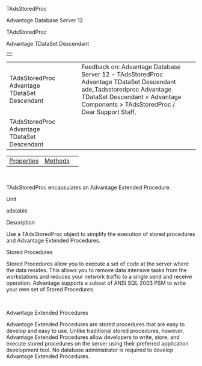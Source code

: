 TAdsStoredProc




Advantage Database Server 12  

TAdsStoredProc

Advantage TDataSet Descendant

|  |
| --- |
|  |

|  |  |  |  |  |
| --- | --- | --- | --- | --- |
| TAdsStoredProc  Advantage TDataSet Descendant |  |  | Feedback on: Advantage Database Server 12 - TAdsStoredProc Advantage TDataSet Descendant ade\_Tadsstoredproc Advantage TDataSet Descendant > Advantage Components > TAdsStoredProc / Dear Support Staff, |  |
| TAdsStoredProc  Advantage TDataSet Descendant |  |  |  |  |

|  |  |  |
| --- | --- | --- |
| [Properties](ade_tadsstoredproc_properties.htm) | [Methods](ade_tadsstoredproc_methods.htm) |  |

 

TAdsStoredProc encapsulates an Advantage Extended Procedure.

Unit

adstable

Description

Use a TAdsStoredProc object to simplify the execution of stored procedures and Advantage Extended Procedures.

Stored Procedures

Stored Procedures allow you to execute a set of code at the server where the data resides. This allows you to remove data intensive tasks from the workstations and reduces your network traffic to a single send and receive operation. Advantage supports a subset of ANSI SQL 2003 PSM to write your own set of Stored Procedures.

 

Advantage Extended Procedures

Advantage Extended Procedures are stored procedures that are easy to develop and easy to use. Unlike traditional stored procedures, however, Advantage Extended Procedures allow developers to write, store, and execute stored procedures on the server using their preferred application development tool. No database administrator is required to develop Advantage Extended Procedures.